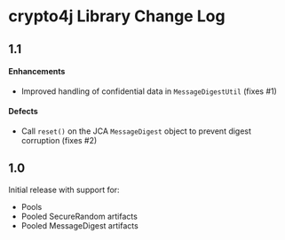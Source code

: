 # crypto4j Library Change Log

## 1.1

#### Enhancements

- Improved handling of confidential data in `MessageDigestUtil` (fixes #1)

#### Defects

- Call `reset()` on the JCA `MessageDigest` object to prevent digest corruption (fixes #2)

## 1.0

Initial release with support for:

- Pools
- Pooled SecureRandom artifacts
- Pooled MessageDigest artifacts
